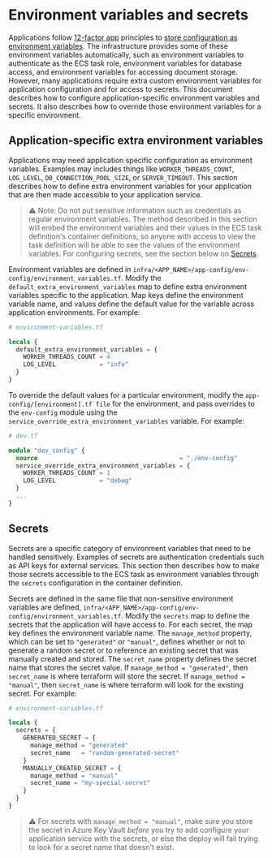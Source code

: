# Environment variables and secrets

Applications follow [12-factor app](https://12factor.net/) principles to [store
configuration as environment variables](https://12factor.net/config). The
infrastructure provides some of these environment variables automatically, such
as environment variables to authenticate as the ECS task role, environment
variables for database access, and environment variables for accessing document
storage. However, many applications require extra custom environment variables
for application configuration and for access to secrets. This document describes
how to configure application-specific environment variables and secrets. It also
describes how to override those environment variables for a specific
environment.

## Application-specific extra environment variables

Applications may need application specific configuration as environment
variables. Examples may includes things like `WORKER_THREADS_COUNT`,
`LOG_LEVEL`, `DB_CONNECTION_POOL_SIZE`, or `SERVER_TIMEOUT`. This section
describes how to define extra environment variables for your application that
are then made accessible to your application service.

> ⚠️ Note: Do not put sensitive information such as credentials as regular environment variables. The method described in this section will embed the environment variables and their values in the ECS task definition's container definitions, so anyone with access to view the task definition will be able to see the values of the environment variables. For configuring secrets, see the section below on [Secrets](#secrets)

Environment variables are defined in
`infra/<APP_NAME>/app-config/env-config/environment_variables.tf`. Modify the
`default_extra_environment_variables` map to define extra environment variables
specific to the application. Map keys define the environment variable name, and
values define the default value for the variable across application
environments. For example:

```terraform
# environment-variables.tf

locals {
  default_extra_environment_variables = {
    WORKER_THREADS_COUNT = 4
    LOG_LEVEL            = "info"
  }
}
```

To override the default values for a particular environment, modify the
`app-config/[environment].tf file` for the environment, and pass overrides to
the `env-config` module using the `service_override_extra_environment_variables`
variable. For example:

```terraform
# dev.tf

module "dev_config" {
  source                                       = "./env-config"
  service_override_extra_environment_variables = {
    WORKER_THREADS_COUNT = 1
    LOG_LEVEL            = "debug"
  }
  ...
}
```

## Secrets

Secrets are a specific category of environment variables that need to be handled
sensitively. Examples of secrets are authentication credentials such as API keys
for external services. This section then describes how to make those secrets
accessible to the ECS task as environment variables through the `secrets`
configuration in the container definition.

Secrets are defined in the same file that non-sensitive environment variables
are defined, `infra/<APP_NAME>/app-config/env-config/environment_variables.tf`.
Modify the `secrets` map to define the secrets that the application will have
access to.  For each secret, the map key defines the environment variable name.
The `manage_method` property, which can be set to `"generated"` or `"manual"`,
defines whether or not to generate a random secret or to reference an existing
secret that was manually created and stored. The `secret_name` property defines
the secret name that stores the secret value. If `manage_method = "generated"`,
then `secret_name` is where terraform will store the secret. If `manage_method =
"manual"`, then `secret_name` is where terraform will look for the existing
secret. For example:

```terraform
# environment-variables.tf

locals {
  secrets = {
    GENERATED_SECRET = {
      manage_method = "generated"
      secret_name   = "random-generated-secret"
    }
    MANUALLY_CREATED_SECRET = {
      manage_method = "manual"
      secret_name = "my-special-secret"
    }
  }
}
```

> ⚠️ For secrets with `manage_method = "manual"`, make sure you store the secret in Azure Key Vault *before* you try to add configure your application service with the secrets, or else the deploy will fail trying to look for a secret name that doesn't exist.
